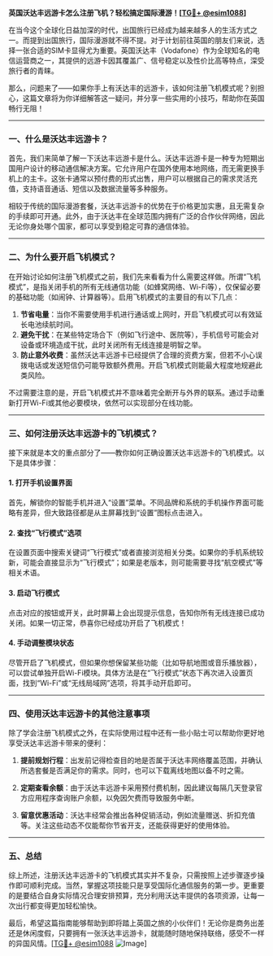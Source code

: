 **英国沃达丰远游卡怎么注册飞机？轻松搞定国际漫游！[[TG💪+ @esim1088](https://t.me/s/esim1088)]**

在当今这个全球化日益加深的时代，出国旅行已经成为越来越多人的生活方式之一。而提到出国旅行，国际漫游就不得不提。对于计划前往英国的朋友们来说，选择一张合适的SIM卡显得尤为重要。英国沃达丰（Vodafone）作为全球知名的电信运营商之一，其提供的远游卡因其覆盖广、信号稳定以及性价比高等特点，深受旅行者的青睐。

那么，问题来了——如果你手上有沃达丰的远游卡，该如何注册飞机模式呢？别担心，这篇文章将为你详细解答这一疑问，并分享一些实用的小技巧，帮助你在英国畅行无阻！

---

### 一、什么是沃达丰远游卡？

首先，我们来简单了解一下沃达丰远游卡是什么。沃达丰远游卡是一种专为短期出国用户设计的移动通信解决方案。它允许用户在国外使用本地网络，而无需更换手机上的主卡。这张卡通常以预付费的形式出售，用户可以根据自己的需求灵活充值，支持语音通话、短信以及数据流量等多种服务。

相较于传统的国际漫游套餐，沃达丰远游卡的优势在于价格更加实惠，且无需复杂的手续即可开通。此外，由于沃达丰在全球范围内拥有广泛的合作伙伴网络，因此无论你身处哪个国家，都可以享受到稳定可靠的通信体验。

---

### 二、为什么要开启飞机模式？

在开始讨论如何注册飞机模式之前，我们先来看看为什么需要这样做。所谓“飞机模式”，是指关闭手机的所有无线通信功能（如蜂窝网络、Wi-Fi等），仅保留必要的基础功能（如闹钟、计算器等）。启用飞机模式的主要目的有以下几点：

1. **节省电量**：当你不需要使用手机进行通话或上网时，开启飞机模式可以有效延长电池续航时间。
2. **避免干扰**：在某些特定场合下（例如飞行途中、医院等），手机信号可能会对设备或环境造成干扰，此时关闭所有无线连接是明智之举。
3. **防止意外收费**：虽然沃达丰远游卡已经提供了合理的资费方案，但若不小心误拨电话或发送短信仍可能导致额外费用。开启飞机模式则能最大程度地规避此类风险。

不过需要注意的是，开启飞机模式并不意味着完全断开与外界的联系。通过手动重新打开Wi-Fi或其他必要模块，依然可以实现部分在线功能。

---

### 三、如何注册沃达丰远游卡的飞机模式？

接下来就是本文的重点部分了——教你如何正确设置沃达丰远游卡的飞机模式。以下是具体步骤：

#### 1. 打开手机设置界面
首先，解锁你的智能手机并进入“设置”菜单。不同品牌和系统的手机操作界面可能略有差异，但大致路径都是从主屏幕找到“设置”图标点击进入。

#### 2. 查找“飞行模式”选项
在设置页面中搜索关键词“飞行模式”或者直接浏览相关分类。如果你的手机系统较新，可能会直接显示为“飞行模式”；如果是老版本，则可能需要寻找“航空模式”等相关术语。

#### 3. 启动飞行模式
点击对应的按钮或开关，此时屏幕上会出现提示信息，告知你所有无线连接已成功关闭。如果一切正常，恭喜你已经成功开启了飞机模式！

#### 4. 手动调整模块状态
尽管开启了飞机模式，但如果你想保留某些功能（比如导航地图或音乐播放器），可以尝试单独开启Wi-Fi模块。具体方法是在“飞行模式”状态下再次进入设置页面，找到“Wi-Fi”或“无线局域网”选项，将其手动开启即可。

---

### 四、使用沃达丰远游卡的其他注意事项

除了学会注册飞机模式之外，在实际使用过程中还有一些小贴士可以帮助你更好地享受沃达丰远游卡带来的便利：

1. **提前规划行程**：出发前记得检查目的地是否属于沃达丰网络覆盖范围，并确认所选套餐是否满足你的需求。同时，也可以下载离线地图以备不时之需。
   
2. **定期查看余额**：由于沃达丰远游卡采用预付费机制，因此建议每隔几天登录官方应用程序查询账户余额，以免因欠费而导致服务中断。

3. **留意优惠活动**：沃达丰经常会推出各种促销活动，例如流量赠送、折扣充值等。关注这些动态不仅能帮你节省开支，还能获得更好的使用体验。

---

### 五、总结

综上所述，注册沃达丰远游卡的飞机模式其实并不复杂，只需按照上述步骤逐步操作即可顺利完成。当然，掌握这项技能只是享受国际化通信服务的第一步。更重要的是要结合自身实际情况合理安排预算，充分利用沃达丰提供的各项资源，让每一次出行都变得更加轻松愉快。

最后，希望这篇指南能够帮助到即将踏上英国之旅的小伙伴们！无论你是商务出差还是休闲度假，只要拥有一张沃达丰远游卡，就能随时随地保持联络，感受不一样的异国风情。[[TG💪+ @esim1088](https://t.me/s/esim1088) ![Image](https://i.postimg.cc/4NQfJmqS/Snipaste-2025-05-13-00-14-12.png)]